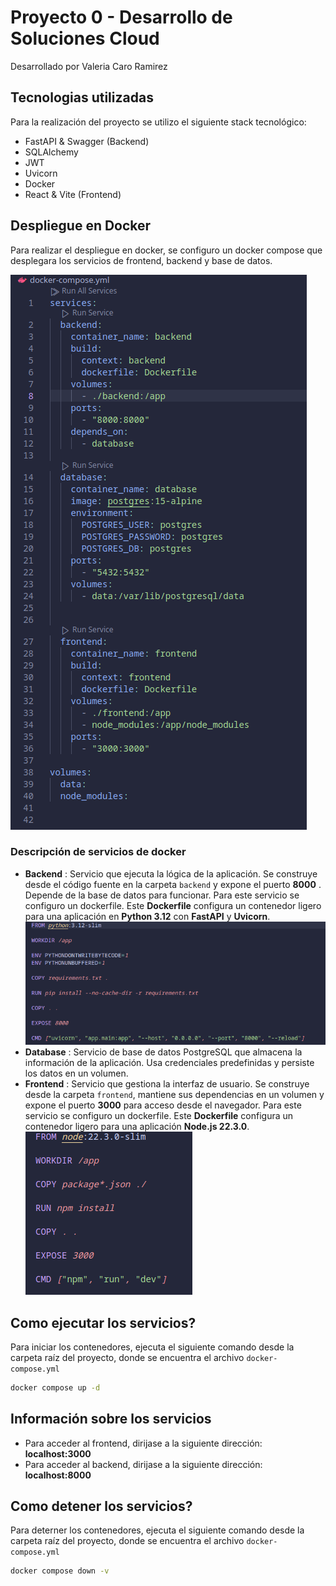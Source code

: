 # Proyecto 0 - Desarrollo de Soluciones Cloud

Desarrollado por Valeria Caro Ramirez

## Tecnologias utilizadas

Para la realización del proyecto se utilizo el siguiente stack tecnológico:

* FastAPI & Swagger (Backend)
* SQLAlchemy
* JWT
* Uvicorn
* Docker
* React & Vite (Frontend)

## Despliegue en Docker

Para realizar el despliegue en docker, se configuro un docker compose que desplegara los servicios de frontend, backend y base de datos.

![ALT](image/compose.png)

### Descripción de servicios de docker

* **Backend** : Servicio que ejecuta la lógica de la aplicación. Se construye desde el código fuente en la carpeta `backend` y expone el puerto  **8000** . Depende de la base de datos para funcionar. Para este servicio se configuro un dockerfile. Este **Dockerfile** configura un contenedor ligero para una aplicación en **Python 3.12** con **FastAPI** y  **Uvicorn**.![ALT](image/dockerfile_backend.png)
* **Database** : Servicio de base de datos PostgreSQL que almacena la información de la aplicación. Usa credenciales predefinidas y persiste los datos en un volumen.
* **Frontend** : Servicio que gestiona la interfaz de usuario. Se construye desde la carpeta `frontend`, mantiene sus dependencias en un volumen y expone el puerto **3000** para acceso desde el navegador. Para este servicio se configuro un dockerfile. Este **Dockerfile** configura un contenedor ligero para una aplicación  **Node.js 22.3.0**. ![ALT](image/dockerfile_frontend.png) 


## Como ejecutar los servicios?

Para iniciar los contenedores, ejecuta el siguiente comando desde la carpeta raíz del proyecto, donde se encuentra el archivo `docker-compose.yml`

```sh
docker compose up -d
```

## Información sobre los servicios

* Para acceder al frontend, dirijase a la siguiente dirección: **localhost:3000**
* Para acceder al backend, dirijase a la siguiente dirección: **localhost:8000**

## Como detener los servicios?

Para deterner los contenedores, ejecuta el siguiente comando desde la carpeta raíz del proyecto, donde se encuentra el archivo `docker-compose.yml`

```sh
docker compose down -v 
```
